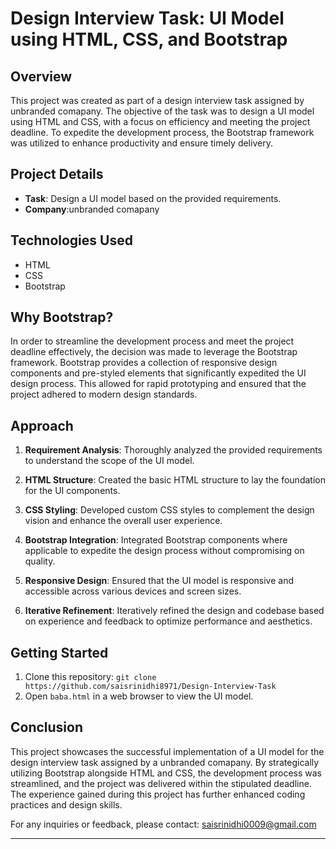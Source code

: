 # Design Interview Task: UI Model using HTML, CSS, and Bootstrap

## Overview

This project was created as part of a design interview task assigned by unbranded comapany. The objective of the task was to design a UI model using HTML and CSS, with a focus on efficiency and meeting the project deadline. To expedite the development process, the Bootstrap framework was utilized to enhance productivity and ensure timely delivery.

## Project Details

- **Task**: Design a UI model based on the provided requirements.
- **Company**:unbranded comapany

## Technologies Used
- HTML
- CSS
- Bootstrap

## Why Bootstrap?

In order to streamline the development process and meet the project deadline effectively, the decision was made to leverage the Bootstrap framework. Bootstrap provides a collection of responsive design components and pre-styled elements that significantly expedited the UI design process. This allowed for rapid prototyping and ensured that the project adhered to modern design standards.

## Approach

1. **Requirement Analysis**: Thoroughly analyzed the provided requirements to understand the scope of the UI model.

2. **HTML Structure**: Created the basic HTML structure to lay the foundation for the UI components.

3. **CSS Styling**: Developed custom CSS styles to complement the design vision and enhance the overall user experience.

4. **Bootstrap Integration**: Integrated Bootstrap components where applicable to expedite the design process without compromising on quality.

5. **Responsive Design**: Ensured that the UI model is responsive and accessible across various devices and screen sizes.

6. **Iterative Refinement**: Iteratively refined the design and codebase based on experience and feedback to optimize performance and aesthetics.


## Getting Started

1. Clone this repository: `git clone https://github.com/saisrinidhi8971/Design-Interview-Task`
2. Open `baba.html` in a web browser to view the UI model.

## Conclusion

This project showcases the successful implementation of a UI model for the design interview task assigned by a unbranded comapany. By strategically utilizing Bootstrap alongside HTML and CSS, the development process was streamlined, and the project was delivered within the stipulated deadline. The experience gained during this project has further enhanced coding practices and design skills.

For any inquiries or feedback, please contact: saisrinidhi0009@gmail.com

---
